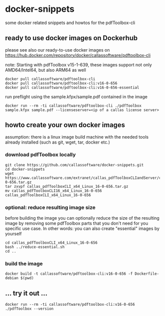 # docker-snippets
some docker related snippets and howtos for the pdfToolbox-cli

## ready to use docker images on Dockerhub
please see also our ready-to-use docker images on https://hub.docker.com/repository/docker/callassoftware/pdftoolbox-cli

note: Starting with pdfToolbox v15-1-639, these images support not only AMD64/Intel64, but also ARM64 as well
```
docker pull callassoftware/pdftoolbox-cli
docker pull callassoftware/pdftoolbox-cli:v16-0-656
docker pull callassoftware/pdftoolbox-cli:v16-0-656-essential
```
run preflight using the sample.kfpx/sample.pdf contained in the image
```
docker run --rm -ti callassoftware/pdftoolbox-cli ./pdfToolbox sample.kfpx sample.pdf --licenseserver=<ip of a callas license server>
```

## howto create your own docker images

assumption: there is a linux image build machine with the needed tools already installed (such as git, wget, tar, docker etc.)

### download pdfToolbox locally
```
git clone https://github.com/callassoftware/docker-snippets.git
cd docker-snippets
wget https://www.callassoftware.com/extranet/callas_pdfToolboxCLIandServer/callas_pdfToolboxCLI_x64_Linux_16-0-656.tar.gz
tar zxvpf callas_pdfToolboxCLI_x64_Linux_16-0-656.tar.gz
mv callas_pdfToolboxCLI16_x64_Linux_16-0-656 callas_pdfToolboxCLI_x64_Linux_16-0-656
```

### optional: reduce resulting image size
before building the image you can optionally reduce the size of the resulting image by removing some pdfToolbox parts that you don't need for you specific use case. In other words: you can also create "essential" images by yourself

```
cd callas_pdfToolboxCLI_x64_Linux_16-0-656
bash ../reduce-essential.sh
cd ..
```

### build the image
```
docker build -t callassoftware/pdftoolbox-cli:v16-0-656 -f Dockerfile-debian $(pwd)
```

## ... try it out ...

```
docker run --rm -ti callassoftware/pdftoolbox-cli:v16-0-656 ./pdfToolbox --version
```
